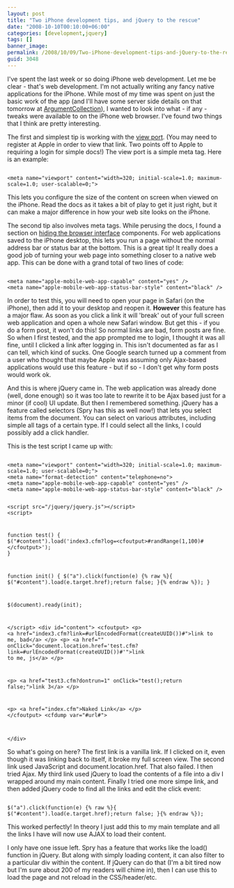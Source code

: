```yaml
---
layout: post
title: "Two iPhone development tips, and jQuery to the rescue"
date: "2008-10-10T00:10:00+06:00"
categories: [development,jquery]
tags: []
banner_image: 
permalink: /2008/10/09/Two-iPhone-development-tips-and-jQuery-to-the-rescue
guid: 3048
---
```


I've spent the last week or so doing iPhone web development. Let me be clear - that's web development. I'm not actually writing any fancy native applications for the iPhone. While most of my time was spent on just the basic work of the app (and I'll have some server side details on that tomorrow at <a href="http://blog.broadchoice.com">ArgumentCollection</a>), I wanted to look into what - if any - tweaks were available to on the iPhone web browser. I've found two things that I think are pretty interesting.
<!--more-->
The first and simplest tip is working with the <a href="https://developer.apple.com/webapps/docs/documentation/AppleApplications/Reference/SafariWebContent/UsingtheViewport/chapter_4_section_1.html#//apple_ref/doc/uid/TP40006509-SW1">view port</a>. (You may need to register at Apple in order to view that link. Two points off to Apple to requiring a login for simple docs!) The view port is a simple meta tag. Here is an example:

<code>
&lt;meta name="viewport" content="width=320; initial-scale=1.0; maximum-scale=1.0; user-scalable=0;"&gt;
</code>

This lets you configure the size of the content on screen when viewed on the iPhone. Read the docs as it takes a bit of play to get it just right, but it can make a major difference in how your web site looks on the iPhone. 

The second tip also involves meta tags. While perusing the docs, I found a section on <a href="https://developer.apple.com/webapps/docs/documentation/AppleApplications/Reference/SafariWebContent/ConfiguringWebApplications/chapter_8_section_3.html#//apple_ref/doc/uid/TP40002051-CH3-SW2">hiding the browser interface</a> components. For web applications saved to the iPhone desktop, this lets you run a page without the normal address bar or status bar at the bottom. This is a great tip! It really does a good job of turning your web page into something closer to a native web app. This can be done with a grand total of two lines of code:

<code>
&lt;meta name="apple-mobile-web-app-capable" content="yes" /&gt;
&lt;meta name="apple-mobile-web-app-status-bar-style" content="black" /&gt;
</code>

In order to test this, you will need to open your page in Safari (on the iPhone), then add it to your desktop and reopen it. <b>However</b> this feature has a major flaw. As soon as you click a link it will 'break' out of your full screen web application and open a whole new Safari window. But get this - if you do a form post, it won't do this! So normal links are bad, form posts are fine. So when I first tested, and the app prompted me to login, I thought it was all fine, until I clicked a link after logging in. This isn't documented as far as I can tell, which kind of sucks. One Google search turned up a comment from a user who thought that maybe Apple was assuming only Ajax-based applications would use this feature - but if so - I don't get why form posts would work ok.

And this is where jQuery came in. The web application was already done (well, done enough) so it was too late to rewrite it to be Ajax based just for a minor (if cool) UI update. But then I remembered something. jQuery has a feature called selectors (Spry has this as well now!) that lets you select items from the document. You can select on various attributes, including simple all tags of a certain type. If I could select all the links, I could possibly add a click handler. 

This is the test script I came up with:

<code>
&lt;meta name="viewport" content="width=320; initial-scale=1.0; maximum-scale=1.0; user-scalable=0;"&gt;
&lt;meta name="format-detection" content="telephone=no"&gt;
&lt;meta name="apple-mobile-web-app-capable" content="yes" /&gt;
&lt;meta name="apple-mobile-web-app-status-bar-style" content="black" /&gt;

&lt;script src="/jquery/jquery.js"&gt;&lt;/script&gt;
&lt;script&gt;

function test() {
	$("#content").load('index3.cfm?log=&lt;cfoutput&gt;#randRange(1,100)#&lt;/cfoutput&gt;');
}

function init() {
	$("a").click(function(e) {% raw %}{ $("#content").load(e.target.href);return false; }{% endraw %});
}

$(document).ready(init);

&lt;/script&gt;
&lt;div id="content"&gt;
&lt;cfoutput&gt;
&lt;p&gt;
&lt;a href="index3.cfm?link=#urlEncodedFormat(createUUID())#"&gt;link to me, bad&lt;/a&gt;
&lt;/p&gt;
&lt;p&gt;
	&lt;a href="" onClick="document.location.href='test.cfm?link=#urlEncodedFormat(createUUID())#'"&gt;link to me, js&lt;/a&gt;
&lt;/p&gt;

&lt;p&gt;
	&lt;a href="test3.cfm?dontrun=1" onClick="test();return false;"&gt;link 3&lt;/a&gt;
&lt;/p&gt;

&lt;p&gt;
	&lt;a href="index.cfm"&gt;Naked Link&lt;/a&gt;
&lt;/p&gt;
&lt;/cfoutput&gt;
&lt;cfdump var="#url#"&gt;
	
&lt;/div&gt;
</code>

So what's going on here? The first link is a vanilla link. If I clicked on it, even though it was linking back to itself, it broke my full screen view. The second link used JavaScript and document.location.href. That also failed. I then tried Ajax. My third link used jQuery to load the contents of a file into a div I wrapped around my main content. Finally I tried one more simpe link, and then added jQuery code to find all the links and edit the click event:

<code>
$("a").click(function(e) {% raw %}{ $("#content").load(e.target.href);return false; }{% endraw %});
</code>

This worked perfectly! In theory I just add this to my main template and all the links I have will now use AJAX to load their content.

I only have one issue left. Spry has a feature that works like the load() function in jQuery. But along with simply loading content, it can also filter to a particular div within the content. If jQuery can do that (I'm a bit tired now but I'm sure about 200 of my readers will chime in), then I can use this to load the page and not reload in the CSS/header/etc.